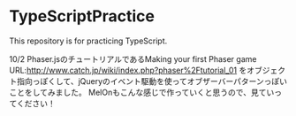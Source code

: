 # TypeScriptPractice
This repository is for practicing TypeScript.

10/2
Phaser.jsのチュートリアルであるMaking your first Phaser game　URL:http://www.catch.jp/wiki/index.php?phaser%2Ftutorial_01
をオブジェクト指向っぽくして、jQueryのイベント駆動を使ってオブザーバーパターンっぽいことをしてみました。
MelOnもこんな感じで作っていくと思うので、見ていってください！

